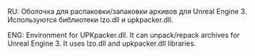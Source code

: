 RU: Оболочка для распаковки/запаковки архивов для Unreal Engine 3. Используются библиотеки lzo.dll и upkpacker.dll.


ENG: Environment for UPKpacker.dll. It can unpack/repack archives for Unreal Engine 3. It uses lzo.dll and upkpacker.dll libraries.